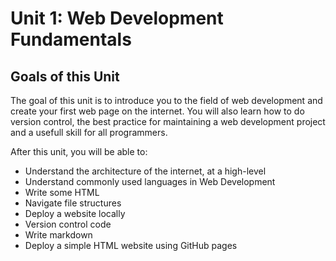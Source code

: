 # Unit 1: Web Development Fundamentals

## Goals of this Unit
The goal of this unit is to introduce you to the field of web development and create your first web page on the internet. You will also learn how to do version control, the best practice for maintaining a web development project and a usefull skill for all programmers. 

After this unit, you will be able to:
- Understand the architecture of the internet, at a high-level
- Understand commonly used languages in Web Development
- Write some HTML
- Navigate file structures
- Deploy a website locally
- Version control code
- Write markdown
- Deploy a simple HTML website using GitHub pages
